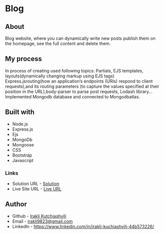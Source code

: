 # Blog


## About

Blog website, where you can dynamically write new posts publish them on the homepage, see the full content and delete them.

## My process

In process of creating used following topics: Partials, EJS templates, layouts(dynamically changing markup
using EJS tags) Express.jsrouting(how an application’s endpoints (URIs) respond to client requests),and its routing parameters
(to capture the values specified at their position in the URL),body-parser to parse post requests, Lodash library...
Implemented Mongodb database and connected to Mongodbatlas.


## Built with

* Node.js
* Express.js
* Ejs
* MongoDb
* Mongoose
* CSS
* Bootstrap
* Javascript

### Links

* Solution URL - [Solution](https://github.com/iraklikutchiashvili/Blog)
* Live Site URL - [Live URL](https://puce-easy-skunk.cyclic.app/compose)

## Author

* Github - [Irakli Kutchiashvili](https://github.com/iraklikutchiashvili)
* Email - irakli9823@gmail.com
* Linkedln - https://www.linkedin.com/in/irakli-kuchiashvili-44b573226/

